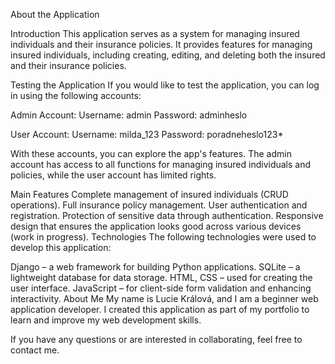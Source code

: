 About the Application

Introduction
This application serves as a system for managing insured individuals and their insurance policies. It provides features for managing insured individuals, including creating, editing, and deleting both the insured and their insurance policies.

Testing the Application
If you would like to test the application, you can log in using the following accounts:

Admin Account:
Username: admin
Password: adminheslo

User Account:
Username: milda_123
Password: poradneheslo123*

With these accounts, you can explore the app's features. The admin account has access to all functions for managing insured individuals and policies, while the user account has limited rights.

Main Features
Complete management of insured individuals (CRUD operations).
Full insurance policy management.
User authentication and registration.
Protection of sensitive data through authentication.
Responsive design that ensures the application looks good across various devices (work in progress).
Technologies
The following technologies were used to develop this application:

Django – a web framework for building Python applications.
SQLite – a lightweight database for data storage.
HTML, CSS – used for creating the user interface.
JavaScript – for client-side form validation and enhancing interactivity.
About Me
My name is Lucie Králová, and I am a beginner web application developer. I created this application as part of my portfolio to learn and improve my web development skills.

If you have any questions or are interested in collaborating, feel free to contact me.
